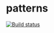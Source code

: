 # patterns
[![Build status](https://ci.appveyor.com/api/projects/status/9u6xc0gp3r51yim7?svg=true)](https://ci.appveyor.com/project/boog25/patterns)
